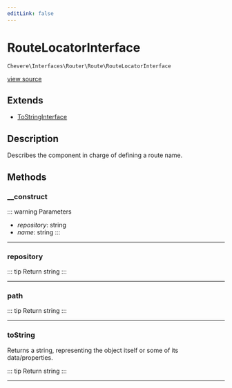 ```yaml
---
editLink: false
---
```


# RouteLocatorInterface

`Chevere\Interfaces\Router\Route\RouteLocatorInterface`

[view source](https://github.com/chevere/chevere/blob/main/src/Chevere/Interfaces/Router/Route/RouteLocatorInterface.php)

## Extends

- [ToStringInterface](../../Common/ToStringInterface.md)

## Description

Describes the component in charge of defining a route name.

## Methods

### __construct

::: warning Parameters
- *repository*: string
- *name*: string
:::

---

### repository

::: tip Return
string
:::

---

### path

::: tip Return
string
:::

---

### toString

Returns a string, representing the object itself or some of its data/properties.

::: tip Return
string
:::

---
